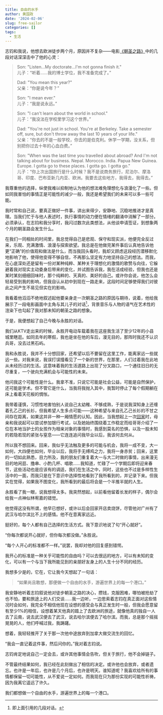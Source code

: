 ```yaml
---
title: 自由的水手
author: 黄国政
date: '2024-02-06'
slug: free-sailor
categories: []
tags:
  - 生活
---
```


<!--more-->

志钧和我说，他想去欧洲徒步两个月，原因并不复杂——电影[《朝圣之路》](https://movie.douban.com/subject/3750104/)中的几段对话深深击中了他的心灵：

> Son: "Listen…My doctorate…I'm not gonna finish it."  
> 儿子：“听着……我的博士学位，我不准备完成了。”
>
> Dad: "You mean this year?"  
> 父亲：“你是说今年？”
>
> Son: "I mean ever."  
> 儿子：“我是说永远。”
>
> Son: "I can't learn about the world in school."  
> 儿子：“我没法在学校里学习这个世界。”
>
> Dad: "You're not just in school. You're at Berkeley. Take a semester off, sure, but don't throw away the last 10 years of your life."  
> 父亲：“你去的不是一般学校，你去的是伯克利。休学一学期，没关系，但别把你过去十年的心血白费。”
>
> Son: "When was the last time you travelled about abroad? And I'm not talking about for business. Nepal. Morocco. India. Papua New Guinea. Europe. I gotta go to these places. I gotta go. I gotta go."  
> 儿子：“你上次出国旅行是什么时候？我不是说商务旅行，尼泊尔、摩洛哥、印度、巴布亚新几内亚、欧洲。我要去这些地方，我得去，我得去。”

我尊重他的选择，纵使我难以抑制地认为他的想法难免理想化与浪漫化了一些。但如同我害怕的事情正是可能性的减少一般，我还是希望我们的未来可以多一些可能。

我时常和自己说，要真正做好一件事，讲出来得少，安静地、沉稳地推进才是真理。当我们忙于与他人表述时，执行事情的动力便在情绪的翻涌中消解了一部分。必须承认，在志钧和我分享时，我闪过数次此类想法，从他谈申请签证，到想象两个月的朝圣路会发生什么。

在我们一同相处的时间里，我总觉得自己是悲观、保守和现实派，他便完全反过来，乐观、充满激情、浪漫与探索欲望。我总是在他做完某件事后认真地告诉他更“正确”的价值观和做法是什么，而当我回头看时，我却又顾虑这段经历潜移默化地影响了他，使得他变得不够自信，不再那么坚定有力地坚持自己的想法。而我，在心底深处还是留有一份对某种纯粹、某种关于理想化的激情的歌赞与向往，它躲避着我对现实主动委身后带来的变化，并试图告诉我，我在活成经验，但我也还是某时某刻细细回味时，那个纯粹的、天真的、美好的自己。或许你会说，他怎么会轻易受到我的影响，但我自认从初中到现在一路走来，这段时间足够使得我们对彼此之间产生不易见但实在的影响。

我看着他滔滔不绝地叙述起他要亲身走一次朝圣之路的原因与期待，说着，他给我展示了一段电影画面中主角与其儿子的对话[^talking]，背景音乐与人物的语气在艺术性的渲染下也勾起了我对那未知的朝圣之路的想象。
[^talking]: 即上面引用的几段对话。

于是，我便想起了自己今晚与永胜的对话。

我们从KTV走出来的时候，永胜开电动车载着我在这座我生活了至少12年的小县城里瞎逛。如同去年的寒假，我也是坐在他的车后，漫无目的，那阵时我还不认识兵哥，没去过黑石屿。

我和永胜说，我并不十分想回家，还希望以后不要留在这里工作，能离家远一些就远一些。对我来说，我误打误撞看见了一个新的世界，在那里，人们过着我在此地从未经历过的生活。这意味着我的生活道路上出现了分叉路口，一个通往旧日的无尽重复，一个驶向充满机会与可能性的未来。

他问我这个可能性是什么。我拿不准，只说它可能是社会公益，可能是自然保护，还可能是学术。但不管它是什么，当我将我抛入其中，我暂时停止了每个假期躺在床上看着天花板的惆怅。

我带着谨慎，习惯性地害怕别人说自己太幼稚、不够成熟，于是说我深知身上还缠着孔乙己的长衫，但我希望人生多点可能——这种希望与来自孔乙己长衫的不甘之间存在距离，如果这并非一种一厢情愿的认知。因此，当我想起上一次[回家](https://guozheng.rbind.io/posts/2023/12/at-home/)时，母亲和我说起可以尝试参加银行考试，以及她始终围绕着工作稳定而给哥哥介绍了一位在本地当护士的女孩作为相亲对象的事情时，我感到莫名的恐惧，以及一股未知的若隐若现的紧张与窒息——它连连追问我毕业以后，我该何去何从。

所以我不想回来。回来，我似乎无法触及更多的可能与机会，我将一成不变，大一如何，大四便也如何，毕业以后，我将手无缚鸡之力，我将一身赤贫；回来，这里的一切如此熟悉，目力所及，我的朋友们重复着大一与大二时做的事情，出来漫无目的地闲逛、撸串、小酌几杯、唱歌……我知道，忙碌了一个学期后即将迎来春节，这些活动也是应该有的调适，我们在生活之中，同时，这些也不过是多样性生活中的一面，而我只是在下意识中选择性地看到了我所看到的，并记录下来。但我实在觉得，如果我不图变化，我所看到的最后将会是一个半推半就的人生。

永胜看了我一眼，说我想得太多。我突然想起，以前看他留着长发的样子，偶尔会给我一点神似林宥嘉的错觉。

他觉得这没有所谓，他早已想好，或许以后会回家开店卖烧饼，尽管他对广州有了武汉与哈尔滨比不上的感情。他不在意离家远近。

挺好的，每个人都有自己选择的生活方式。我下意识地说了句“开心就好”。

“你每次都说开心就好，但你每次都没做。”永胜说。

“每个人开心的标准都不一样。”说罢，我却对他的回复感到错愕。

我开心的标准是一种关乎可能性的自由吗？可以去很远的地方，可以有未知的变化，可以有一个与当下我所能见到的亲朋好友身上的人生十分不同的经历。

我想多少是的，它在，它让我今天想起了一句话：

> “如果尚且敢想，那便做一个自由的水手，游遍世界上的每一个港口。”

我安静地听着志钧叙说他对徒步朝圣之路的决心，攒钱，克服困难，哪怕被抢劫了也不怕，要和旅途上的人们交谈……我一边听，一边思索着志钧在真正面对这些情况时会如何，我完全不相信他现在设想的感受会与真正发生时一般，但我会愿意留有至少1%的相信，设想着某天他真的踏上了去欧洲的旅途，就像他真的独自一人去了云南，说去武汉便去了武汉，说去哈尔滨便去了哈尔滨。而我，总是那个摇摇晃晃的人，他们呼喊过我，我踌躇。

想着，我轻轻推开了关于那一次他中途放弃到加拿大做交流生的回忆。

“我会一直记着这件事，然后问你的。”我对着志钧说。

志钧肯定地说自己一定会去，或许其他事情会告吹，但关于旅行，他不会掉链子。

不管最终结果如何，我已经在此刻做出了相信的决定。或许他也会放弃，或者遗忘。也许是一年后，也许是几个月后，也许是明天。谁知道呢？我喜欢给所有的事情都保留一切可能性，从不爱说一定如何。而我现在只为那份实现的可能性祈祷，因为我离它遥远了许久。

我们都想做一个自由的水手，游遍世界上的每一个港口。